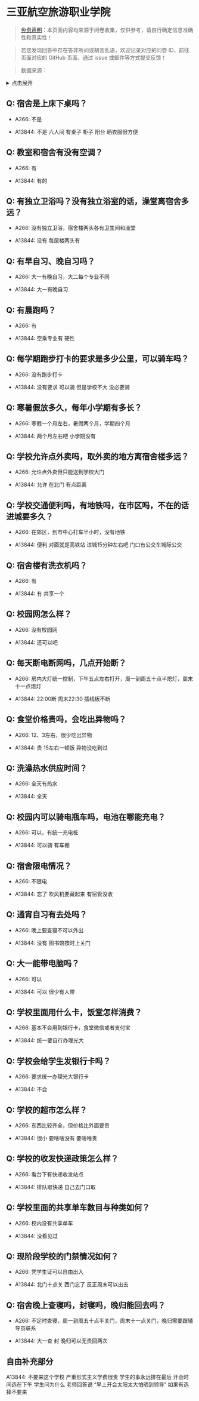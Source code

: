 # 三亚航空旅游职业学院

> [免责声明](https://colleges.chat/#_3)：本页面内容均来源于问卷收集，仅供参考，请自行确定信息准确性和真实性！

> 若您发现回答中存在答非所问或胡言乱语，欢迎记录对应的问卷 ID，前往页面对应的 GitHub 页面，通过 issue 或邮件等方式提交反馈！

> 数据来源：

<details><summary>点击展开</summary>
<ul>
<li>A266: 匿名 (2021 年 06 月)</li>
<li>A13844: 匿名 (2022 年 07 月)</li>
</ul>
</details>

## Q: 宿舍是上床下桌吗？

- A266: 不是

- A13844: 不是 六人间 有桌子 柜子 阳台 晒衣服很方便

## Q: 教室和宿舍有没有空调？

- A266: 有

- A13844: 有的

## Q: 有独立卫浴吗？没有独立浴室的话，澡堂离宿舍多远？

- A266: 没有独立卫浴，宿舍楼两头各有卫生间和澡堂

- A13844: 没有 每层楼两头有

## Q: 有早自习、晚自习吗？

- A266: 大一有晚自习，大二每个专业不同

- A13844: 大一有晚自习

## Q: 有晨跑吗？

- A266: 有

- A13844: 空乘专业有 硬性

## Q: 每学期跑步打卡的要求是多少公里，可以骑车吗？

- A266: 没有跑步打卡

- A13844: 没有要求 可以骑 但是学校不大 没必要骑

## Q: 寒暑假放多久，每年小学期有多长？

- A266: 寒假一个月左右，暑假两个月，学期四个月

- A13844: 两个月左右吧 小学期没有

## Q: 学校允许点外卖吗，取外卖的地方离宿舍楼多远？

- A266: 允许点外卖但只能送到学校大门

- A13844: 允许 在北门 有点距离

## Q: 学校交通便利吗，有地铁吗，在市区吗，不在的话进城要多久？

- A266: 在郊区，到市中心打车半小时，没有地铁

- A13844: 便利 对面就是高铁站 进城15分钟左右吧 门口有公交车城际公交

## Q: 宿舍楼有洗衣机吗？

- A266: 有

- A13844: 有 共享一个

## Q: 校园网怎么样？

- A266: 没有校园网

- A13844: 还可以吧

## Q: 每天断电断网吗，几点开始断？

- A266: 房内大灯统一控制，下午五点左右打开，周一到周五十点半熄灯，周末十一点熄灯

- A13844: 22:00断 周末22:30 插线板不断

## Q: 食堂价格贵吗，会吃出异物吗？

- A266: 12、3左右，很少吃出异物

- A13844: 贵 15左右一顿饭 异物没吃到过

## Q: 洗澡热水供应时间？

- A266: 全天有热水

- A13844: 全天

## Q: 校园内可以骑电瓶车吗，电池在哪能充电？

- A266: 可以，有统一充电桩

- A13844: 可以骑 有车棚

## Q: 宿舍限电情况？

- A266: 不限电

- A13844: 忘了 吹风机要藏起来 有宿管没收

## Q: 通宵自习有去处吗？

- A266: 晚上要查寝不可以外出

- A13844: 没有 图书馆按时上关门

## Q: 大一能带电脑吗？

- A266: 可以

- A13844: 可以 很少有人带

## Q: 学校里面用什么卡，饭堂怎样消费？

- A266: 基本不会用到银行卡，食堂微信或者支付宝

- A13844: 统一要自行办理光大

## Q: 学校会给学生发银行卡吗？

- A266: 要求统一办理光大银行卡

- A13844: 不会

## Q: 学校的超市怎么样？

- A266: 东西比较齐全，但价格比外面要贵

- A13844: 很小 要啥啥没有 要啥啥贵

## Q: 学校的收发快递政策怎么样？

- A266: 看台下有快递收发站点

- A13844: 排队取快递 自己去门口取

## Q: 学校里面的共享单车数目与种类如何？

- A266: 校内没有共享单车

- A13844: 没看见过

## Q: 现阶段学校的门禁情况如何？

- A266: 凭学生证可以自由出入

- A13844: 北门十点关 西门忘了 反正周末可以出去

## Q: 宿舍晚上查寝吗，封寝吗，晚归能回去吗？

- A266: 不定时查寝，周一到周五十点半关门，周末十一点关门，晚归需要跟辅导员联系

- A13844: 大一查 封 晚归可以无责回两次

## 自由补充部分

A13844: 不要来这个学校 严重形式主义学费很贵 学生的事永远排在最后 开会时间选在下午 学生问为什么 老师回答说  “早上开会太阳太大怕晒到领导”   如果有选择不要来